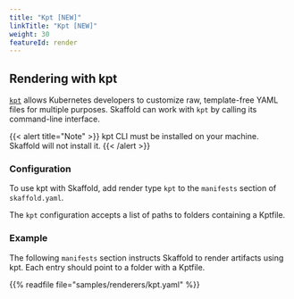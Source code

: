 ```yaml
---
title: "Kpt [NEW]"
linkTitle: "Kpt [NEW]"
weight: 30
featureId: render
---
```


## Rendering with kpt

[`kpt`](https://kpt.dev/) allows Kubernetes
developers to customize raw, template-free YAML files for multiple purposes.
Skaffold can work with `kpt` by calling its command-line interface.

{{< alert title="Note" >}}
kpt CLI must be installed on your machine. Skaffold will not
install it.
{{< /alert >}}

### Configuration

To use kpt with Skaffold, add render type `kpt` to the `manifests`
section of `skaffold.yaml`.

The `kpt` configuration accepts a list of paths to folders containing a Kptfile.

### Example

The following `manifests` section instructs Skaffold to render
artifacts using kpt.  Each entry should point to a folder with a Kptfile.

{{% readfile file="samples/renderers/kpt.yaml" %}}

